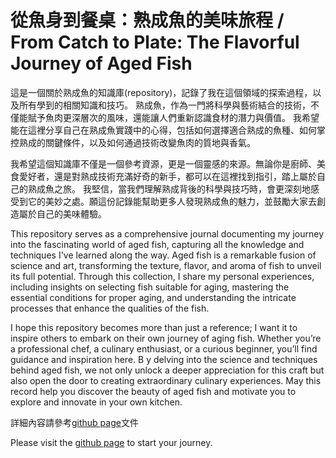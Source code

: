 # 從魚身到餐桌：熟成魚的美味旅程  / From Catch to Plate: The Flavorful Journey of Aged Fish
這是一個關於熟成魚的知識庫(repository)，記錄了我在這個領域的探索過程，以及所有學到的相關知識和技巧。
熟成魚，作為一門將科學與藝術結合的技術，不僅能賦予魚肉更深層次的風味，還能讓人們重新認識食材的潛力與價值。
我希望能在這裡分享自己在熟成魚實踐中的心得，包括如何選擇適合熟成的魚種、如何掌控熟成的關鍵條件，以及如何通過技術改變魚肉的質地與香氣。

我希望這個知識庫不僅是一個參考資源，更是一個靈感的來源。無論你是廚師、美食愛好者，還是對熟成技術充滿好奇的新手，都可以在這裡找到指引，踏上屬於自己的熟成魚之旅。
我堅信，當我們理解熟成背後的科學與技巧時，會更深刻地感受到它的美妙之處。願這份記錄能幫助更多人發現熟成魚的魅力，並鼓勵大家去創造屬於自己的美味體驗。

This repository serves as a comprehensive journal documenting my journey into the fascinating world of aged fish, capturing all the knowledge and techniques I've learned along the way. Aged fish is a remarkable fusion of science and art, transforming the texture, flavor, and aroma of fish to unveil its full potential. 
Through this collection, I share my personal experiences, including insights on selecting fish suitable for aging, mastering the essential conditions for proper aging, and understanding the intricate processes that enhance the qualities of the fish.

I hope this repository becomes more than just a reference; I want it to inspire others to embark on their own journey of aging fish. Whether you’re a professional chef, a culinary enthusiast, or a curious beginner, you’ll find guidance and inspiration here. B
y delving into the science and techniques behind aged fish, we not only unlock a deeper appreciation for this craft but also open the door to creating extraordinary culinary experiences. May this record help you discover the beauty of aged fish and motivate you to explore and innovate in your own kitchen.

詳細內容請參考[github page](https://quantum1993.github.io/aging_fish/)文件

Please visit the [github page](https://quantum1993.github.io/aging_fish/) to start your journey.